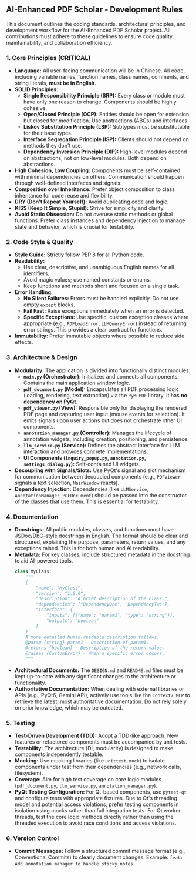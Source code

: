 ## AI-Enhanced PDF Scholar - Development Rules

This document outlines the coding standards, architectural principles, and development workflow for the AI-Enhanced PDF Scholar project. All contributions must adhere to these guidelines to ensure code quality, maintainability, and collaboration efficiency.

### 1. Core Principles (CRITICAL)

- **Language:** All user-facing communication will be in Chinese. All code, including variable names, function names, class names, comments, and string literals, **must be in English**.
- **SOLID Principles:**
    - **Single Responsibility Principle (SRP):** Every class or module must have only one reason to change. Components should be highly cohesive.
    - **Open/Closed Principle (OCP):** Entities should be open for extension but closed for modification. Use abstractions (ABCs) and interfaces.
    - **Liskov Substitution Principle (LSP):** Subtypes must be substitutable for their base types.
    - **Interface Segregation Principle (ISP):** Clients should not depend on methods they don't use.
    - **Dependency Inversion Principle (DIP):** High-level modules depend on abstractions, not on low-level modules. Both depend on abstractions.
- **High Cohesion, Low Coupling:** Components must be self-contained with minimal dependencies on others. Communication should happen through well-defined interfaces and signals.
- **Composition over Inheritance:** Prefer object composition to class inheritance for code reuse and flexibility.
- **DRY (Don't Repeat Yourself):** Avoid duplicating code and logic.
- **KISS (Keep It Simple, Stupid):** Strive for simplicity and clarity.
- **Avoid Static Obsession:** Do not overuse static methods or global functions. Prefer class instances and dependency injection to manage state and behavior, which is crucial for testability.

### 2. Code Style & Quality

- **Style Guide:** Strictly follow PEP 8 for all Python code.
- **Readability:**
    - Use clear, descriptive, and unambiguous English names for all identifiers.
    - Avoid magic values; use named constants or enums.
    - Keep functions and methods short and focused on a single task.
- **Error Handling:**
    - **No Silent Failures:** Errors must be handled explicitly. Do not use empty `except` blocks.
    - **Fail Fast:** Raise exceptions immediately when an error is detected.
    - **Specific Exceptions:** Use specific, custom exception classes where appropriate (e.g., `PDFLoadError`, `LLMQueryError`) instead of returning error strings. This provides a clear contract for functions.
- **Immutability:** Prefer immutable objects where possible to reduce side effects.

### 3. Architecture & Design

- **Modularity:** The application is divided into functionally distinct modules:
    - **`main.py` (Orchestrator):** Initializes and connects all components. Contains the main application window logic.
    - **`pdf_document.py` (Model):** Encapsulates all PDF processing logic (loading, rendering, text extraction) via the `PyMuPDF` library. It has **no dependency on PyQt**.
    - **`pdf_viewer.py` (View):** Responsible only for displaying the rendered PDF page and capturing user input (mouse events for selection). It emits signals upon user actions but does not orchestrate other UI components.
    - **`annotation_manager.py` (Controller):** Manages the lifecycle of annotation widgets, including creation, positioning, and persistence.
    - **`llm_service.py` (Service):** Defines the abstract interface for LLM interaction and provides concrete implementations.
    - **UI Components (`inquiry_popup.py`, `annotation.py`, `settings_dialog.py`):** Self-contained UI widgets.
- **Decoupling with Signals/Slots:** Use PyQt's signal and slot mechanism for communication between decoupled components (e.g., `PDFViewer` signals a text selection, `MainWindow` reacts).
- **Dependency Injection:** Dependencies (like `LLMService`, `AnnotationManager`, `PDFDocument`) should be passed into the constructor of the classes that use them. This is essential for testability.

### 4. Documentation

- **Docstrings:** All public modules, classes, and functions must have JSDoc/DbC-style docstrings in English. The format should be clear and structured, explaining the purpose, parameters, return values, and any exceptions raised. This is for both human and AI readability.
- **Metadata:** For key classes, include structured metadata in the docstring to aid AI-powered tools.
  ```python
  class MyClass:
      """
      {
          "name": "MyClass",
          "version": "1.0.0",
          "description": "A brief description of the class.",
          "dependencies": ["DependencyOne", "DependencyTwo"],
          "interface": {
              "inputs": [{"name": "param1", "type": "string"}],
              "outputs": "boolean"
          }
      }
      A more detailed human-readable description follows.
      @param {string} param1 - Description of param1.
      @returns {boolean} - Description of the return value.
      @raises {CustomError} - When a specific error occurs.
      """
  ```
- **Architectural Documents:** The `DESIGN.md` and `README.md` files must be kept up-to-date with any significant changes to the architecture or functionality.
- **Authoritative Documentation:** When dealing with external libraries or APIs (e.g., PyQt6, Gemini API), actively use tools like the `Context7 MCP` to retrieve the latest, most authoritative documentation. Do not rely solely on prior knowledge, which may be outdated.

### 5. Testing

- **Test-Driven Development (TDD):** Adopt a TDD-like approach. New features or refactored components must be accompanied by unit tests.
- **Testability:** The architecture (DI, modularity) is designed to make components independently testable.
- **Mocking:** Use mocking libraries (like `unittest.mock`) to isolate components under test from their dependencies (e.g., network calls, filesystem).
- **Coverage:** Aim for high test coverage on core logic modules (`pdf_document.py`, `llm_service.py`, `annotation_manager.py`).
- **PyQt Testing Configuration:** For Qt-based components, use `pytest-qt` and configure tests with appropriate fixtures. Due to Qt's threading model and potential access violations, prefer testing components in isolation using mocks rather than full integration tests. For Qt worker threads, test the core logic methods directly rather than using the threaded execution to avoid race conditions and access violations.

### 6. Version Control

- **Commit Messages:** Follow a structured commit message format (e.g., Conventional Commits) to clearly document changes. Example: `feat: Add annotation manager to handle sticky notes`.